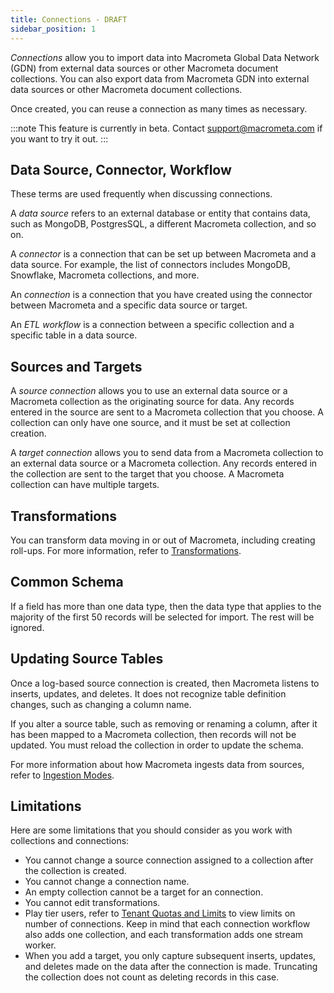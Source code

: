```yaml
---
title: Connections - DRAFT
sidebar_position: 1
---
```


_Connections_ allow you to import data into Macrometa Global Data Network (GDN) from external data sources or other Macrometa document collections. You can also export data from Macrometa GDN into external data sources or other Macrometa document collections.

Once created, you can reuse a connection as many times as necessary.

:::note
This feature is currently in beta. Contact support@macrometa.com if you want to try it out.
:::

## Data Source, Connector, Workflow

These terms are used frequently when discussing connections.

A _data source_ refers to an external database or entity that contains data, such as MongoDB, PostgresSQL, a different Macrometa collection, and so on.

A _connector_ is a connection that can be set up between Macrometa and a data source. For example, the list of connectors includes MongoDB, Snowflake, Macrometa collections, and more.

An _connection_ is a connection that you have created using the connector between Macrometa and a specific data source or target.

An _ETL workflow_ is a connection between a specific collection and a specific table in a data source.

## Sources and Targets

A _source connection_ allows you to use an external data source or a Macrometa collection as the originating source for data. Any records entered in the source are sent to a Macrometa collection that you choose. A collection can only have one source, and it must be set at collection creation.

A _target connection_ allows you to send data from a Macrometa collection to an external data source or a Macrometa collection. Any records entered in the collection are sent to the target that you choose. A Macrometa collection can have multiple targets.

## Transformations

You can transform data moving in or out of Macrometa, including creating roll-ups. For more information, refer to [Transformations](./transformations).

## Common Schema

If a field has more than one data type, then the data type that applies to the majority of the first 50 records will be selected for import. The rest will be ignored.

## Updating Source Tables

Once a log-based source connection is created, then Macrometa listens to inserts, updates, and deletes. It does not recognize table definition changes, such as changing a column name.

If you alter a source table, such as removing or renaming a column, after it has been mapped to a Macrometa collection, then records will not be updated. You must reload the collection in order to update the schema.

For more information about how Macrometa ingests data from sources, refer to [Ingestion Modes](ingestion-modes.md).

## Limitations

Here are some limitations that you should consider as you work with collections and connections:

- You cannot change a source connection assigned to a collection after the collection is created.
- You cannot change a connection name.
- An empty collection cannot be a target for an connection.
- You cannot edit transformations.
- Play tier users, refer to [Tenant Quotas and Limits](../references/quotas) to view limits on number of connections. Keep in mind that each connection workflow also adds one collection, and each transformation adds one stream worker.
- When you add a target, you only capture subsequent inserts, updates, and deletes made on the data after the connection is made. Truncating the collection does not count as deleting records in this case.
